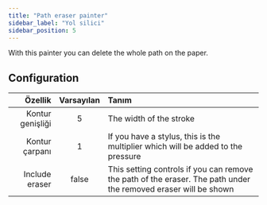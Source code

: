 ```yaml
---
title: "Path eraser painter"
sidebar_label: "Yol silici"
sidebar_position: 5
---
```



With this painter you can delete the whole path on the paper.

## Configuration

|          Özellik | Varsayılan | Tanım                                                                                                           |
| ----------------:|:----------:|:--------------------------------------------------------------------------------------------------------------- |
| Kontur genişliği |     5      | The width of the stroke                                                                                         |
|   Kontur çarpanı |     1      | If you have a stylus, this is the multiplier which will be added to the pressure                                |
|   Include eraser |   false    | This setting controls if you can remove the path of the eraser. The path under the removed eraser will be shown |
